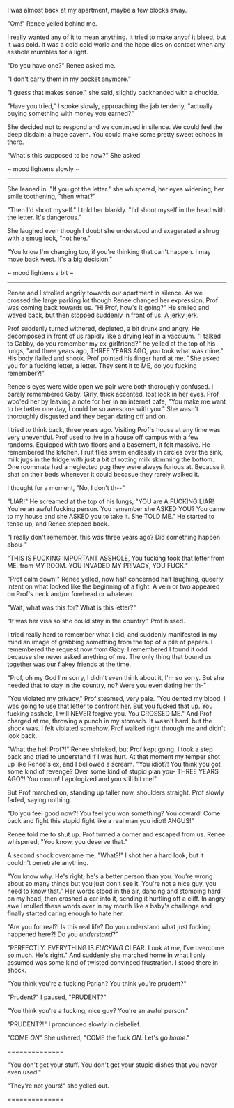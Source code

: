 I was almost back at my apartment, maybe a few blocks away. 

"Om!" Renee yelled behind me.

I really wanted any of it to mean anything. It tried to make anyof it bleed, but it was cold. It was a cold cold world and the hope dies on contact when any asshole mumbles for a light.

"Do you have one?" Renee asked me.

"I don't carry them in my pocket anymore."

"I guess that makes sense." she said, slightly backhanded with a chuckle.

"Have you tried," I spoke slowly, approaching the jab tenderly, "actually buying something with money you earned?"

She decided not to respond and we continued in silence. We could feel the deep disdain; a huge cavern. You could make some pretty sweet echoes in there.

"What's this supposed to be now?" She asked.

~ mood lightens slowly ~

---------

She leaned in. "If you got the letter." she whispered, her eyes widening, her smile toothening, "then what?"

"Then I'd shoot myself." I told her blankly. "I'd shoot myself in the head with the letter. It's dangerous."

She laughed even though I doubt she understood and exagerated a shrug with a smug look, "not here."




"You know I'm changing too, if you're thinking that can't happen. I may move back west. It's a big decision."

~ mood lightens a bit ~

---------

Renee and I strolled angrily towards our apartment in silence. As we crossed the large parking lot though Renee changed her expression, Prof was coming back towards us. "Hi Prof, how's it going?" He smiled and waved back, but then stopped suddenly in front of us. A jerky jerk.

Prof suddenly turned withered, depleted, a bit drunk and angry. He decomposed in front of us rapidly like a drying leaf in a vaccuum. "I talked to Gabby, do you remember my ex-girlfriend?" he yelled at the top of his lungs, "and three years ago, THREE YEARS AGO, you took what was mine." His body flailed and shook. Prof pointed his finger hard at me. "She asked you for a fucking letter, a letter. They sent it to ME, do you fucking remember?!"

Renee's eyes were wide open we pair were both thoroughly confused. I barely remembered Gaby. Girly, thick accented, lost look in her eyes. Prof woo'ed her by leaving a note for her in an internet cafe, "You make me want to be better one day, I could be so awesome with you." She wasn't thoroughly disgusted and they began dating off and on.

I tried to think back, three years ago. Visiting Prof's house at any time was very uneventful. Prof used to live in a house off campus with a few randoms. Equipped with two floors and a basement, it felt massive. He remembered the kitchen. Fruit flies swam endlessly in circles over the sink, milk jugs in the fridge with just a bit of rotting milk skimming the bottom. One roommate had a neglected pug they were always furious at. Because it shat on their beds whenever it could becasue they rarely walked it.

I thought for a moment, "No, I don't th--"

"LIAR!" He screamed at the top of his lungs, "YOU are A FUCKING LIAR! You're an awful fucking person. You remember she ASKED YOU? You came to my house and she ASKED you to take it. She TOLD ME." He started to tense up, and Renee stepped back.

"I really don't remember, this was three years ago? Did something happen abou-"

"THIS IS FUCKING IMPORTANT ASSHOLE, You fucking took that letter from ME, from MY ROOM. YOU INVADED MY PRIVACY, YOU FUCK."

"Prof calm down!" Renee yelled, now half concerned half laughing, queerly intent on what looked like the beginning of a fight. A vein or two appeared on Prof's neck and/or forehead or whatever.

"Wait, what was this for? What is this letter?"

"It was her visa so she could stay in the country." Prof hissed.

I tried really hard to remember what I did, and suddenly manifested in my mind an image of grabbing something from the top of a pile of papers. I remembered the request now from Gaby. I remembered I found it odd because she never asked anything of me. The only thing that bound us together was our flakey friends at the time.

"Prof, oh my God I'm sorry, I didn't even think about it, I'm so sorry. But she needed that to stay in the country, no? Were you even dating her th-"

"You violated my privacy," Prof steamed, very pale. "You dented my blood. I was going to use that letter to confront her. But you fucked that up. You fucking asshole, I will NEVER forgive you. You CROSSED ME." And Prof charged at me, throwing a punch in my stomach. It wasn't hard, but the shock was. I felt violated somehow. Prof walked right through me and didn't look back.

"What the hell Prof?!" Renee shrieked, but Prof kept going. I took a step back and tried to understand if I was hurt. At that moment my temper shot up like Renee's ex, and I bellowed a scream. "You idiot?! You think you got some kind of revenge? Over some kind of stupid plan you- THREE YEARS AGO?! You moron! I apologized and you still hit me!"

But Prof marched on, standing up taller now, shoulders straight. Prof slowly faded, saying nothing.

"Do you feel good now?! You feel you won something? You coward! Come back and fight this stupid fight like a real man you idiot! ANGUS!"

Renee told me to shut up. Prof turned a corner and escaped from us. Renee whispered, "You know, you deserve that."

A second shock overcame me, "What?!" I shot her a hard look, but it couldn't penetrate anything.

"You know why. He's right, he's a better person than you. You're wrong about so many things but you just don't see it. You're not a nice guy, you need to know that." Her words stood in the air, dancing and stomping hard on my head, then crashed a car into it, sending it hurtling off a cliff. In angry awe I mulled these words over in my mouth like a baby's challenge and finally started caring enough to hate her.

"Are you for real?! Is this real life? Do you understand what just fucking happened here?! Do you _understand_?"

"PERFECTLY. EVERYTHING IS _FUCKING_ CLEAR. Look at _me_, I've overcome so much. He's right." And suddenly she marched home in what I only assumed was some kind of twisted convinced frustration. I stood there in shock.

"You think you're a fucking Pariah? You think you're prudent?"

"Prudent?" I paused, "PRUDENT?"

"You think you're a fucking, nice guy? You're an awful person."

"PRUDENT?!" I pronounced slowly in disbelief.



"COME _ON_" She ushered, "COME the fuck _ON_. Let's go _home_."

==============





"You don't get your stuff. You don't get your stupid dishes that you never even used."

"They're not yours!" she yelled out.


==============

